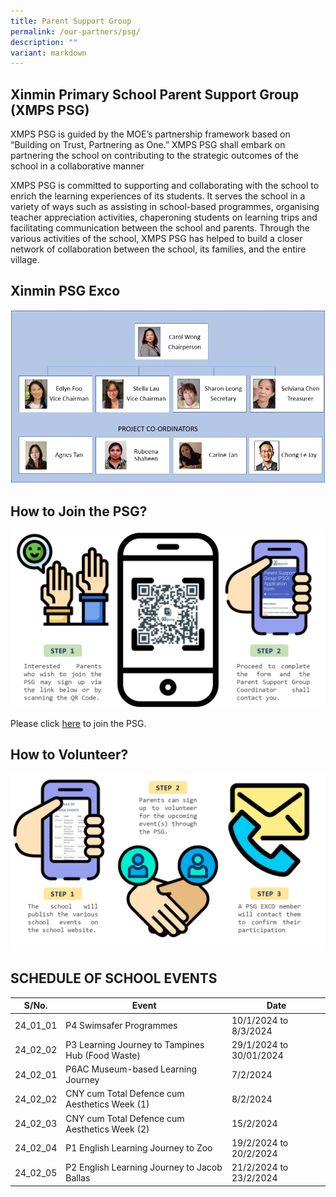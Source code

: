 ```yaml
---
title: Parent Support Group
permalink: /our-partners/psg/
description: ""
variant: markdown
---
```

## Xinmin Primary School Parent Support Group (XMPS PSG) 


XMPS PSG is guided by the MOE’s partnership framework based on “Building on Trust, Partnering as One.” XMPS PSG shall embark on partnering the school on contributing to the strategic outcomes of the school in a collaborative manner

XMPS PSG is committed to supporting and collaborating with the school to enrich the learning experiences of its students. It serves the school in a variety of ways such as assisting in school-based programmes, organising teacher appreciation activities, chaperoning students on learning trips and facilitating communication between the school and parents. Through the various activities of the school, XMPS PSG has helped to build a closer network of collaboration between the school, its families, and the entire village.

## Xinmin PSG Exco

![](/images/PSG_Executive_Committee.jpg)

## How to Join the PSG?

![](/images/psg_infograph_2024_updated.png)

Please click [here](https://go.gov.sg/xinminpsgapplication) to join the PSG. 

## How to Volunteer?

![](/images/psg_infograph_2024_pg_2.png)


## SCHEDULE OF SCHOOL EVENTS



| S/No. | Event | Date |
| -------- | -------- | -------- |
| 24_01_01  | P4 Swimsafer Programmes     | 10/1/2024 to 8/3/2024     |
| 24_02_02 | P3 Learning Journey to Tampines Hub (Food Waste)     | 29/1/2024 to 30/01/2024     |
| 24_02_01 |   P6AC Museum-based Learning Journey   | 7/2/2024     |
| 24_02_02 | CNY cum Total Defence cum Aesthetics Week (1)     | 8/2/2024  |
| 24_02_03 | CNY cum Total Defence cum Aesthetics Week (2)     | 15/2/2024  |
| 24_02_04 | P1 English Learning Journey to Zoo     | 19/2/2024 to 20/2/2024  |
| 24_02_05 | P2 English Learning Journey to Jacob Ballas    | 21/2/2024 to 23/2/2024  |